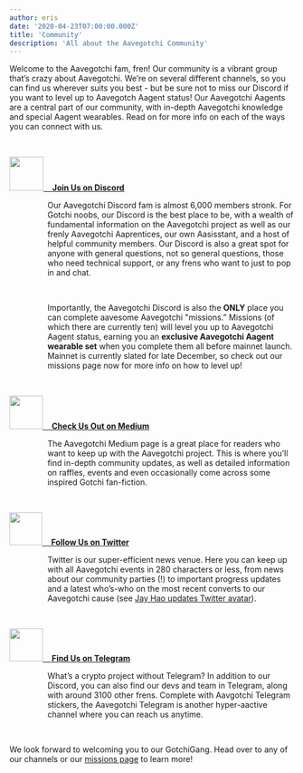 ```yaml
---
author: eris
date: '2020-04-23T07:00:00.000Z'
title: 'Community'
description: 'All about the Aavegotchi Community'
---
```


Welcome to the Aavegotchi fam, fren! Our community is a vibrant group that’s crazy about Aavegotchi. We’re on several different channels, so you can find us wherever suits you best - but be sure not to miss our Discord if you want to level up to Aavegotch Aagent status! Our Aavegotchi Aagents are a central part of our community, with in-depth Aavegotchi knowledge and special Aagent wearables. Read on for more info on each of the ways you can connect with us.

&nbsp;

<a href="https://discord.com/invite/NPwnWB6"><img src="/community/discord.png" width="60" height="60"> &nbsp;&nbsp;&nbsp;**Join Us on Discord**</a>

<p style="margin-left: 4.8em">Our Aavegotchi Discord fam is almost 6,000 members stronk. For Gotchi noobs, our Discord is the best place to be, with a wealth of
 fundamental information on the Aavegotchi project as well as our frenly Aavegotchi Aaprentices, our own Aasisstant, and a host of helpful community members.  
Our Discord is also a great spot for anyone with general questions, not so general questions, those who need technical support, or any frens who want to just to 
pop in and chat. </p>

&nbsp;

<p style="margin-left: 4.8em">Importantly, the Aavegotchi Discord is also the <b>ONLY</b> place you can complete aavesome Aavegotchi "missions.” Missions (of which there are currently ten) will 
level you up to Aavegotchi Aagent status, earning you an <b>exclusive Aavegotchi Aagent wearable set</b> when you complete them all before mainnet launch. Mainnet
is currently slated for late December, so check out our missions page now for more info on how to level up!
</p>

&nbsp;

<a href="https://aavegotchi.medium.com/"><img src="/community/medium.png" width="59" height="59"> &nbsp;&nbsp;&nbsp;**Check Us Out on Medium**</a>

<p style="margin-left: 4.8em">The Aavegotchi Medium page is a great place for readers who want to keep up with the Aavegotchi project. This is where you’ll find in-depth community updates, 
as well as detailed information on raffles, events and even occasionally come across some inspired Gotchi fan-fiction.</p>

&nbsp;

<a href="https://twitter.com/aavegotchi"><img class="community" src="/community/twitter.png" width="58" height="58"> &nbsp;&nbsp;&nbsp;**Follow Us on Twitter**</a>

<p style="margin-left: 4.8em">Twitter is our super-efficient news venue. Here you can keep up with all Aavegotchi events in 280 characters or less, from news
 about our community parties (!) to important progress updates and a latest who’s-who on the most recent converts to our Aavegotchi cause 
(see <a href=https://twitter.com/aavegotchi/status/1313813072717389824">Jay Hao updates 
Twitter avatar</a>).</p>

&nbsp;

<a href="https://t.me/aavegotchi"><img class="community" src="/community/telegram.png" width="59" height="58"> &nbsp;&nbsp;&nbsp;**Find Us on Telegram**</a>

<p style="margin-left: 4.8em">What’s a crypto project without Telegram? In addition to our Discord, you can also find our devs and team in Telegram, along with 
around 3100 other frens. Complete with Aavgotchi Telegram stickers, the Aavegotchi Telegram is another hyper-aactive channel where you can reach us anytime. </p>

&nbsp;

We look forward to welcoming you to our GotchiGang. Head over to any of our channels or our <a href="https://wiki.aavegotchi.com/en/missions">missions page</a> to learn more!



